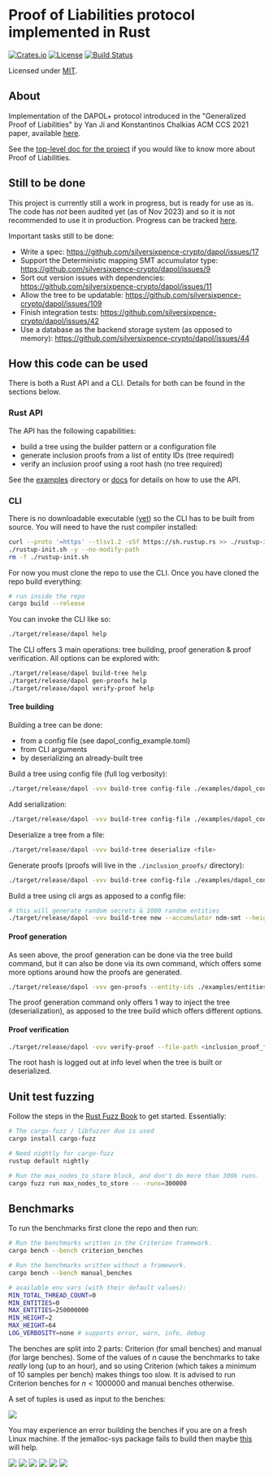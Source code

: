 # Proof of Liabilities protocol implemented in Rust

[![Crates.io](https://img.shields.io/crates/v/dapol?style=flat-square)](https://crates.io/crates/dapol)
[![License](https://img.shields.io/badge/license-MIT-blue?style=flat-square)](LICENSE)
[![Build Status](https://img.shields.io/github/actions/workflow/status/silversixpence-crypto/dapol/ci.yml?branch=main&style=flat-square)](https://github.com/silversixpence-crypto/dapol/actions/workflows/ci.yml?query=branch%3Amain)

Licensed under [MIT](LICENSE).

## About

Implementation of the DAPOL+ protocol introduced in the "Generalized Proof of Liabilities" by Yan Ji and Konstantinos Chalkias ACM CCS 2021 paper, available [here](https://eprint.iacr.org/2021/1350).

See the [top-level doc for the project](https://hackmd.io/p0dy3R0RS5qpm3sX-_zreA) if you would like to know more about Proof of Liabilities.

## Still to be done

This project is currently still a work in progress, but is ready for
use as is. The code has _not_ been audited yet (as of Nov 2023) and so it is not recommended to use it in production. Progress can be tracked [here](https://github.com/silversixpence-crypto/dapol/issues/91).

Important tasks still to be done:
- Write a spec: https://github.com/silversixpence-crypto/dapol/issues/17
- Support the Deterministic mapping SMT accumulator type: https://github.com/silversixpence-crypto/dapol/issues/9
- Sort out version issues with dependencies: https://github.com/silversixpence-crypto/dapol/issues/11
- Allow the tree to be updatable: https://github.com/silversixpence-crypto/dapol/issues/109
- Finish integration tests: https://github.com/silversixpence-crypto/dapol/issues/42
- Use a database as the backend storage system (as opposed to memory): https://github.com/silversixpence-crypto/dapol/issues/44

## How this code can be used

There is both a Rust API and a CLI. Details for both can be found in the sections below.

### Rust API

The API has the following capabilities:
- build a tree using the builder pattern or a configuration file
- generate inclusion proofs from a list of entity IDs (tree required)
- verify an inclusion proof using a root hash (no tree required)

See the [examples](https://github.com/silversixpence-crypto/dapol/examples) directory or [docs](https://docs.rs/dapol/latest/dapol/#rust-api) for details on how to use the API.

### CLI

There is no downloadable executable ([yet](https://github.com/silversixpence-crypto/dapol/issues/110)) so the CLI has to be built from source. You will need to have the rust compiler installed:
```bash
curl --proto '=https' --tlsv1.2 -sSf https://sh.rustup.rs >> ./rustup-init.sh
./rustup-init.sh -y --no-modify-path
rm -f ./rustup-init.sh
```

For now you must clone the repo to use the CLI. Once you have cloned the repo build everything:
```bash
# run inside the repo
cargo build --release
```

You can invoke the CLI like so:
```bash
./target/release/dapol help
```

The CLI offers 3 main operations: tree building, proof generation & proof verification. All options can be explored with:
```bash
./target/release/dapol build-tree help
./target/release/dapol gen-proofs help
./target/release/dapol verify-proof help
```

#### Tree building

Building a tree can be done:
- from a config file (see dapol_config_example.toml)
- from CLI arguments
- by deserializing an already-built tree

Build a tree using config file (full log verbosity):
```bash
./target/release/dapol -vvv build-tree config-file ./examples/dapol_config_example.toml
```

Add serialization:
```bash
./target/release/dapol -vvv build-tree config-file ./examples/dapol_config_example.toml --serialize .
```

Deserialize a tree from a file:
```bash
./target/release/dapol -vvv build-tree deserialize <file>
```

Generate proofs (proofs will live in the `./inclusion_proofs/` directory):
```bash
./target/release/dapol -vvv build-tree config-file ./examples/dapol_config_example.toml --gen-proofs ./examples/entities_example.csv
```

Build a tree using cli args as apposed to a config file:
```bash
# this will generate random secrets & 1000 random entities
./target/release/dapol -vvv build-tree new --accumulator ndm-smt --height 16 --random-entities 1000
```

#### Proof generation

As seen above, the proof generation can be done via the tree build command, but it can also be done via its own command, which offers some more options around how the proofs are generated.

```bash
./target/release/dapol -vvv gen-proofs --entity-ids ./examples/entities_example.csv --tree-file <serialized_tree_file>
```

The proof generation command only offers 1 way to inject the tree (deserialization), as apposed to the tree build which offers different options.

#### Proof verification

```bash
./target/release/dapol -vvv verify-proof --file-path <inclusion_proof_file> --root-hash <hash>
```

The root hash is logged out at info level when the tree is built or deserialized.

## Unit test fuzzing

Follow the steps in the [Rust Fuzz Book](https://rust-fuzz.github.io/book/introduction.html) to get started. Essentially:
```bash
# The cargo-fuzz / libfuzzer duo is used
cargo install cargo-fuzz

# Need nightly for cargo-fuzz
rustup default nightly

# Run the max_nodes_to_store block, and don't do more than 300k runs.
cargo fuzz run max_nodes_to_store -- -runs=300000
```

## Benchmarks

To run the benchmarks first clone the repo and then run:
```bash
# Run the benchmarks written in the Criterion framework.
cargo bench --bench criterion_benches

# Run the benchmarks written without a framework.
cargo bench --bench manual_benches

# available env vars (with their default values):
MIN_TOTAL_THREAD_COUNT=0
MIN_ENTITIES=0
MAX_ENTITIES=250000000
MIN_HEIGHT=2
MAX_HEIGHT=64
LOG_VERBOSITY=none # supports error, warn, info, debug
```

The benches are split into 2 parts: Criterion (for small benches) and manual (for large benches). Some of the values of $n$ cause the benchmarks to take *really* long (up to an hour), and so using Criterion (which takes a minimum of 10 samples per bench) makes things too slow. It is advised to run Criterion benches for $n<1000000$ and manual benches otherwise.

A set of tuples is used as input to the benches:

![](resources/readme_eq_benchmark.svg)

You may experience an error building the benches if you are on a fresh Linux machine. If the jemalloc-sys package fails to build then maybe [this](https://github.com/tikv/jemallocator/issues/29) will help.

![](resources/build_time_large.png)
![](resources/build_time_small.png)
![](resources/mem_usage_large.png)
![](resources/mem_usage_small.png)
![](resources/proof_generation_time.png)
![](resources/proof_size.png)

